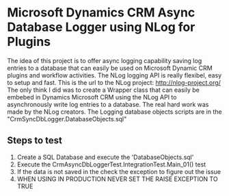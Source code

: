 # Microsoft Dynamics CRM Async Database Logger using NLog for Plugins

The idea of this project is to offer async logging capability saving log entries to a database that can easily be used on Microsoft Dynamic CRM plugins and workflow activities.
The NLog logging API is really flexibel, easy to setup and fast. This is the url to the NLog project: http://nlog-project.org/
The only think I did was to create a Wrapper class that can easily be embebed in Dynamics Microsoft CRM using the NLog API to asynchronously write log entries to a database. The real hard work was made by the NLog creators.
The Logging database objects scripts are in the "CrmSyncDbLogger.DatabaseObjects.sql"

## Steps to test
1. Create a SQL Database and execute the 'DatabaseObjects.sql'
2. Execute the CrmAsyncDbLoggerTest.IntegrationTest.Main_01() test
3. If the data is not saved in the check the exception to figure out the issue
4. WHEN USING IN PRODUCTION NEVER SET THE RAISE EXCEPTION TO TRUE
